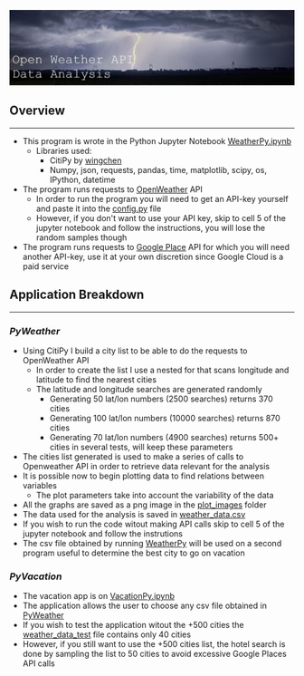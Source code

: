 ![Header](WeatherPy/resources/header.jpg)

## **Overview**
______
- This program is wrote in the Python Jupyter Notebook [WeatherPy.ipynb](WeaherPy/WeatherPy.ipynb)
    - Libraries used:
        - CitiPy by [wingchen](https://pypi.org/project/citipy/#files)
        - Numpy, json, requests, pandas, time, matplotlib, scipy, os, IPython, datetime
- The program runs requests to [OpenWeather](https://openweathermap.org/) API
    - In order to run the program you will need to get an API-key yourself and paste it into the [config.py](WeatherPy/config.py) file
    - However, if you don't want to use your API key, skip to cell 5 of the jupyter notebook and follow the instructions, you will lose the random samples though
- The program runs requests to [Google Place](https://cloud.google.com/) API for which you will need another API-key, use it at your own discretion since Google Cloud is a paid service

## **Application Breakdown**
_________
### *PyWeather*
- Using CitiPy I build a city list to be able to do the requests to OpenWeather API
    - In order to create the list I use a nested for that scans longitude and latitude to find the nearest cities
    - The latitude and longitude searches are generated randomly
        - Generating 50 lat/lon numbers (2500 searches) returns 370 cities
        - Generating 100 lat/lon numbers (10000 searches) returns 870 cities
        - Generating 70 lat/lon numbers (4900 searches) returns 500+ cities in several tests, will keep these parameters
- The cities list generated is used to make a series of calls to Openweather API in order to retrieve data relevant for the analysis
- It is possible now to begin plotting data to find relations between variables
    - The plot parameters take into account the variability of the data
- All the graphs are saved as a png image in the [plot_images](WeatherPy/plot_images) folder
- The data used for the analysis is saved in [weather_data.csv](WeatherPy/resources/weather_data.csv)
- If you wish to run the code witout making API calls skip to cell 5 of the jupyter notebook and follow the instrutions
- The csv file obtained by running [WeatherPy](WeatherPy/WeatherPy.ipynb) will be used on a second program useful to determine the best city to go on vacation
### *PyVacation*
- The vacation app is on [VacationPy.ipynb](VacationPy/VacationPy.ipynb)
- The application allows the user to choose any csv file obtained in [PyWeather](WeatherPy/WeatherPy.ipynb)
- If you wish to test the application witout the +500 cities the [weather_data_test](WeatherPy/results_csv/weather_data_test.csv) file contains only 40 cities
- However, if you still want to use the +500 cities list, the hotel search is done by sampling the list to 50 cities to avoid excessive Google Places API calls